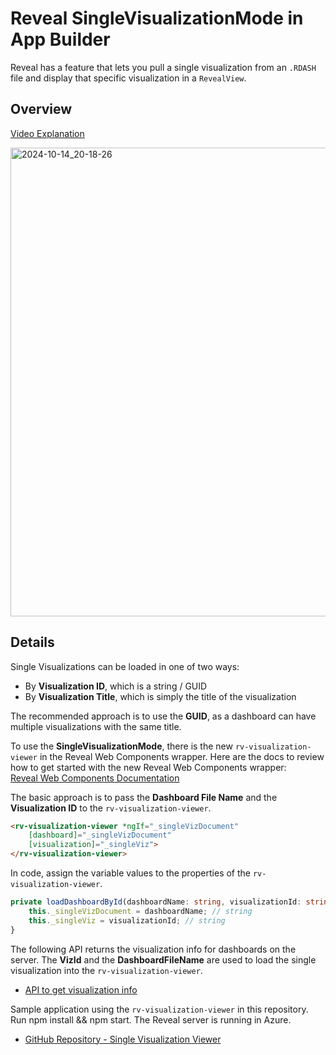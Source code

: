 # Reveal SingleVisualizationMode in App Builder

Reveal has a feature that lets you pull a single visualization from an `.RDASH` file and display that specific visualization in a `RevealView`. 

## Overview

[Video Explanation](https://app.screencast.com/vAIRlzhFvL2rR)

<img width="750" alt="2024-10-14_20-18-26" src="https://github.com/user-attachments/assets/03e40cdc-f9ee-4742-981a-4798ec9bb18a">


## Details



Single Visualizations can be loaded in one of two ways:

- By **Visualization ID**, which is a string / GUID
- By **Visualization Title**, which is simply the title of the visualization

The recommended approach is to use the **GUID**, as a dashboard can have multiple visualizations with the same title.

To use the **SingleVisualizationMode**, there is the new `rv-visualization-viewer` in the Reveal Web Components wrapper. Here are the docs to review how to get started with the new Reveal Web Components wrapper:  
[Reveal Web Components Documentation](https://help.revealbi.io/web/web-component-wrappers/visualization-viewer/options/)

The basic approach is to pass the **Dashboard File Name** and the **Visualization ID** to the `rv-visualization-viewer`.

```html
<rv-visualization-viewer *ngIf="_singleVizDocument"
    [dashboard]="_singleVizDocument"
    [visualization]="_singleViz">
</rv-visualization-viewer>
```

In code, assign the variable values to the properties of the `rv-visualization-viewer`.

```typescript
private loadDashboardById(dashboardName: string, visualizationId: string) {
    this._singleVizDocument = dashboardName; // string
    this._singleViz = visualizationId; // string
}
```

The following API returns the visualization info for dashboards on the server. The **VizId** and the **DashboardFileName** are used to load the single visualization into the `rv-visualization-viewer`.

- [API to get visualization info](https://reveal-api.azurewebsites.net/dashboards/visualizations/all)

Sample application using the `rv-visualization-viewer` in this repository.  Run npm install && npm start.  The Reveal server is running in Azure.
- [GitHub Repository - Single Visualization Viewer](https://github.com/jberes/SingleVizViewer)
